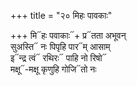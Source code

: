 +++
title = "२० मिहः पावकाः"

+++
मि᳓हः पवाकाः᳓+ प्र᳓तता अभूवन्  
सुअस्ति᳓ नः पिपृहि पार᳓म् आसाम्  
इ᳓न्द्र त्वं᳓ रथिरः᳓ पाहि नो रिषो᳓  
मक्षू᳓-मक्षू कृणुहि गोजि᳓तो नः